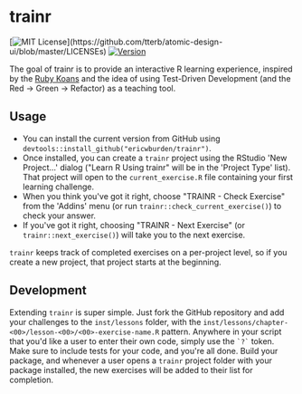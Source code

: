 # trainr

<!-- badges: start -->
[![MIT License](https://img.shields.io/apm/l/atomic-design-ui.svg?)](https://github.com/tterb/atomic-design-ui/blob/master/LICENSEs)
[![Version](https://badge.fury.io/gh/tterb%2FHyde.svg)](https://badge.fury.io/gh/tterb%2FHyde)
<!-- badges: end -->

The goal of trainr is to provide an interactive R learning experience, inspired
by the [Ruby Koans](http://rubykoans.com/) and the idea of using Test-Driven
Development (and the Red -> Green -> Refactor) as a teaching tool. 

## Usage

- You can install the current version from GitHub using 
`devtools::install_github("ericwburden/trainr")`. 
- Once installed, you can create a `trainr` project using the RStudio 
'New Project...' dialog ("Learn R Using trainr" will be in the 'Project Type' 
list). That project will open to the `current_exercise.R` file containing your 
first learning challenge.
- When you think you've got it right, choose "TRAINR - Check Exercise" from the
'Addins' menu (or run `trainr::check_current_exercise()`) to check your answer.
- If you've got it right, choosing "TRAINR - Next Exercise" (or 
`trainr::next_exercise()`) will take you to the next exercise.

`trainr` keeps track of completed exercises on a per-project level, so if you
create a new project, that project starts at the beginning.

## Development

Extending `trainr` is super simple. Just fork the GitHub repository and add your 
challenges to the `inst/lessons` folder, with the 
`inst/lessons/chapter-<00>/lesson-<00>/<00>-exercise-name.R` pattern. Anywhere
in your script that you'd like a user to enter their own code, simply use the
``` `?` ``` token. Make sure to include tests for your code, and you're all
done. Build your package, and whenever a user opens a `trainr` project folder
with your package installed, the new exercises will be added to their list for
completion.
